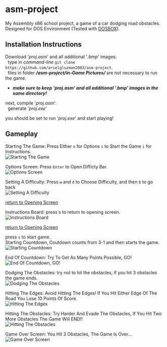 # asm-project
My Assembly x86 school project, a game of a car dodging road obstacles.
Designed for DOS Environment (Tested with [DOSBOX](https://www.dosbox.com/)).

## Installation Instructions
Download '_proj.asm_' and all additional '_.bmp_' images:</br>&nbsp;
type in _command-line_ `git clone https://github.com/arielgluzman2003/asm-project`.</br>&nbsp;
files in folder ***/asm-project/in-Game Pictures/*** are not necessary to run the game.

* ***make sure to keep '_proj.asm_' and all additional '_.bmp_' images in the same directory!***

next, compile '_proj.asm_':</br>&nbsp;
generate '_proj.exe_'

you should be set to run '_proj.exe_' and start playing!

## Gameplay
Starting The Game: Press Either `o` for Options `s` to Start the Game `i` for Instructions.</br>
![Starting The Game](https://github.com/arielgluzman2003/asm-project/blob/master/In-Game%20Pictures/Opening%20Screen.png)

Options Screen: Press `Enter` to Open Difficty Bar.</br>
![Options Screen](https://github.com/arielgluzman2003/asm-project/blob/master/In-Game%20Pictures/Options%20Screen.png)

Setting A Difficulty: Press `w` and `d` to Choose Difficulty, and then `b` to go back</br>
![Setting A Difficulty](https://github.com/arielgluzman2003/asm-project/blob/master/In-Game%20Pictures/Setting%20Difficulty.png)

[return to Opening Screen](#gameplay) </br>

Instructions Board: press `b` to return to opening screen.</br>
![Instructions Board](https://github.com/arielgluzman2003/asm-project/blob/master/In-Game%20Pictures/Instructions%20Board.png)

[return to Opening Screen](#gameplay) </br>

press `s` to start game.</br>
Starting Countdown, Coutdown counts from 3-1 and then starts the game.</br>
![Starting Countdown](https://github.com/arielgluzman2003/asm-project/blob/master/In-Game%20Pictures/Starting%20Countdown.png)

End Of Countdown: Try To Get As Many Points Possible, GO!</br>
![End Of Countdown, GO!](https://github.com/arielgluzman2003/asm-project/blob/master/In-Game%20Pictures/End%20of%20Countdown.png)

Dodging The Obstacles: try not to hit the obstacles, if you hit 3 obstacles the game ends.</br>
![Dodging The Obstacles](https://github.com/arielgluzman2003/asm-project/blob/master/In-Game%20Pictures/Dodge%20the%20Obstacles.png)

Hitting The Edges: Avoid Hitting The Edges! If You Hit Either Edge Of The Road You Lose 10 Points Of Score.</br>
![Hitting The Edges](https://github.com/arielgluzman2003/asm-project/blob/master/In-Game%20Pictures/Hitting%20the%20edges.png)

Hitting The Obstacles: Try Harder And Evade The Obstacles, If You Hit Two More Obstacles The Game Will END!!</br>
![Hitting The Obstacles](https://github.com/arielgluzman2003/asm-project/blob/master/In-Game%20Pictures/Hitting%20Obstacles.png)

Game Over Screen: You Hit 3 Obstacles, The Game Is Over...</br>
![Game Over Screen](https://github.com/arielgluzman2003/asm-project/blob/master/In-Game%20Pictures/Game%20Over%20Screen.png)

